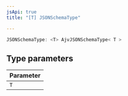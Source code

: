 ```yaml
---
jsApi: true
title: "[T] JSONSchemaType"

---
```

```ts
JSONSchemaType: <T> AjvJSONSchemaType< T >
```

## Type parameters

| Parameter |
| :------ |
| `T` |
